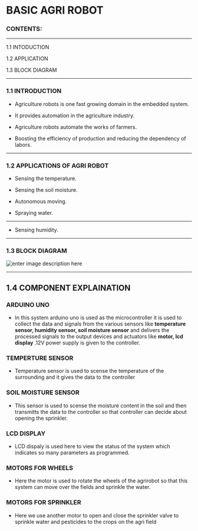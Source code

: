 

# BASIC AGRI ROBOT

### CONTENTS:
_________

1.1 INTODUCTION

1.2 APPLICATION

1.3 BLOCK DIAGRAM
________________________________

### 1.1 INTRODUCTION

- Agriculture robots is one fast growing domain in the embedded system.

- It provides automation in the agriculture industry.

- Agriculture robots automate the works of farmers.

- Boosting the efficiency of production and reducing the dependency of labors.
___________________________

### 1.2  APPLICATIONS OF AGRI ROBOT

- Sensing the temperature.

- Sensing the soil moisture.

- Autonomous moving.

- Spraying water.
_____________________________________________

- Sensing humidity.
_______________________

### 1.3 BLOCK DIAGRAM

![enter image description here](https://www.linkpicture.com/q/Untitled-Workspace_2.png)

____________________________________________

## 1.4 COMPONENT EXPLAINATION
### ARDUINO UNO 
- In this system arduino uno is used as the microcontroller it is used to collect the data and signals from the various sensors like **temperature sensor, humidity sensor, soil moisture sensor** and delivers the processed signals to the output devices and actuators like **motor, lcd display** .12V power supply is given to the controller.
### TEMPERTURE SENSOR 
- Temperature sensor is used to scense the temperature of the surrounding and it gives the data to the controller
### SOIL MOISTURE SENSOR
- This sensor is used to scense the moisture content in the soil and then transmitts the data to the controller so that controller can decide about opening the sprinkler.
### LCD DISPLAY 
- LCD dispaly is used here to view the status of the system which indicates so many parameters as programmed.
### MOTORS FOR WHEELS
- Here the motor is used to rotate the wheels of the agrirobot so that this system can move over the fields and sprinkle the water.
### MOTORS FOR SPRINKLER
- Here we use another motor to open and close the sprinkler valve to sprinkle water and pesticides to the crops on the agri field 
